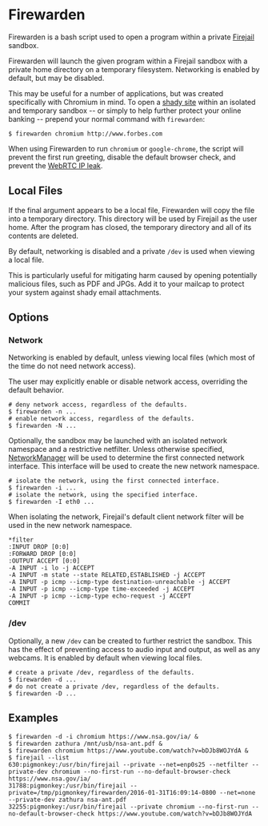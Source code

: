 # Firewarden

Firewarden is a bash script used to open a program within a private
[Firejail][1] sandbox.

Firewarden will launch the given program within a Firejail sandbox with a
private home directory on a temporary filesystem. Networking is enabled by
default, but may be disabled.

This may be useful for a number of applications, but was created specifically
with Chromium in mind. To open a [shady site][2] within an isolated and
temporary sandbox -- or simply to help further protect your online banking --
prepend your normal command with `firewarden`:

    $ firewarden chromium http://www.forbes.com

When using Firewarden to run `chromium` or `google-chrome`, the script will
prevent the first run greeting, disable the default browser check, and prevent
the [WebRTC IP leak][3].

## Local Files

If the final argument appears to be a local file, Firewarden will copy the file
into a temporary directory. This directory will be used by Firejail as the user
home. After the program has closed, the temporary directory and all of its
contents are deleted.

By default, networking is disabled and a private `/dev` is used when viewing a
local file.

This is particularly useful for mitigating harm caused by opening potentially
malicious files, such as PDF and JPGs. Add it to your mailcap to protect your
system against shady email attachments.

## Options

### Network

Networking is enabled by default, unless viewing local files (which most of the
time do not need network access).

The user may explicitly enable or disable network access, overriding the default behavior.

    # deny network access, regardless of the defaults.
    $ firewarden -n ...
    # enable network access, regardless of the defaults.
    $ firewarden -N ...

Optionally, the sandbox may be launched with an isolated network namespace and
a restrictive netfilter. Unless otherwise specified, [NetworkManager][4] will
be used to determine the first connected network interface. This interface will
be used to create the new network namespace.

    # isolate the network, using the first connected interface.
    $ firewarden -i ...
    # isolate the network, using the specified interface.
    $ firewarden -I eth0 ...

When isolating the network, Firejail's default client network filter will be
used in the new network namespace.

```
*filter
:INPUT DROP [0:0]
:FORWARD DROP [0:0]
:OUTPUT ACCEPT [0:0]
-A INPUT -i lo -j ACCEPT
-A INPUT -m state --state RELATED,ESTABLISHED -j ACCEPT
-A INPUT -p icmp --icmp-type destination-unreachable -j ACCEPT
-A INPUT -p icmp --icmp-type time-exceeded -j ACCEPT
-A INPUT -p icmp --icmp-type echo-request -j ACCEPT
COMMIT
```

### /dev

Optionally, a new `/dev` can be created to further restrict the sandbox. This
has the effect of preventing access to audio input and output, as well as any
webcams. It is enabled by default when viewing local files.

    # create a private /dev, regardless of the defaults.
    $ firewarden -d ...
    # do not create a private /dev, regardless of the defaults.
    $ firewarden -D ...

## Examples

    $ firewarden -d -i chromium https://www.nsa.gov/ia/ &
    $ firewarden zathura /mnt/usb/nsa-ant.pdf &
    $ firewarden chromium https://www.youtube.com/watch?v=bDJb8WOJYdA &
    $ firejail --list
    630:pigmonkey:/usr/bin/firejail --private --net=enp0s25 --netfilter --private-dev chromium --no-first-run --no-default-browser-check https://www.nsa.gov/ia/
    31788:pigmonkey:/usr/bin/firejail --private=/tmp/pigmonkey/firewarden/2016-01-31T16:09:14-0800 --net=none --private-dev zathura nsa-ant.pdf
    32255:pigmonkey:/usr/bin/firejail --private chromium --no-first-run --no-default-browser-check https://www.youtube.com/watch?v=bDJb8WOJYdA


[1]: https://github.com/netblue30/firejail
[2]: http://www.engadget.com/2016/01/08/you-say-advertising-i-say-block-that-malware/
[3]: https://www.privacytools.io/webrtc.html
[4]: https://wiki.gnome.org/Projects/NetworkManager
